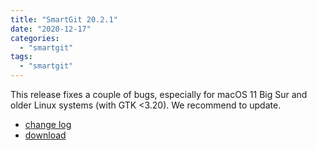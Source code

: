 ```yaml
---
title: "SmartGit 20.2.1"
date: "2020-12-17"
categories: 
  - "smartgit"
tags: 
  - "smartgit"
---
```


This release fixes a couple of bugs, especially for macOS 11 Big Sur and older Linux systems (with GTK <3.20). We recommend to update.

- [change log](https://www.syntevo.com/smartgit/changelog.txt)
- [download](https://www.syntevo.com/smartgit/download)
